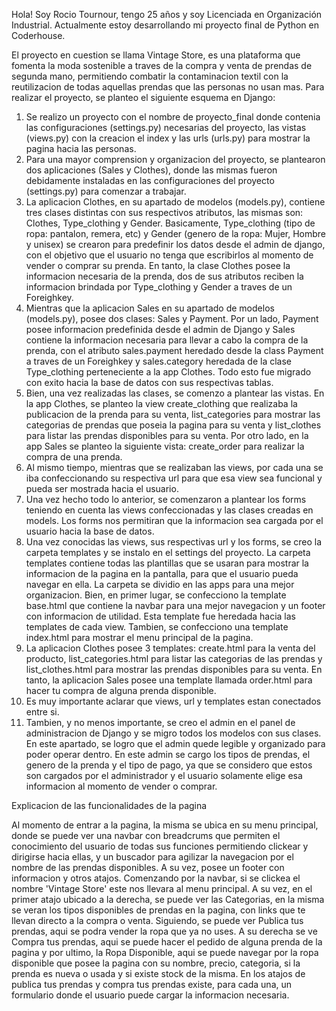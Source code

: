 Hola! Soy Rocio Tournour, tengo 25 años y soy Licenciada en Organización Industrial. Actualmente estoy desarrollando mi proyecto final de Python en Coderhouse.

El proyecto en cuestion se llama Vintage Store, es una plataforma que fomenta la moda sostenible a traves de la compra y venta de prendas de segunda mano, permitiendo combatir la contaminacion textil con la reutilizacion de todas aquellas prendas que las personas no usan mas.
Para realizar el proyecto, se planteo el siguiente esquema en Django:
1. Se realizo un proyecto con el nombre de proyecto_final donde contenia las configuraciones (settings.py) necesarias del proyecto, las vistas (views.py) con la creacion el index y las urls (urls.py) para mostrar la pagina hacia las personas.
2. Para una mayor comprension y organizacion del proyecto, se plantearon dos aplicaciones (Sales y Clothes), donde las mismas fueron debidamente instaladas en las configuraciones del proyecto (settings.py) para comenzar a trabajar.
3. La aplicacion Clothes, en su apartado de modelos (models.py), contiene tres clases distintas con sus respectivos atributos, las mismas son: Clothes, Type_clothing y Gender. Basicamente, Type_clothing (tipo de ropa: pantalon, remera, etc) y Gender (genero de la ropa: Mujer, Hombre y unisex) se crearon para predefinir los datos desde el admin de django, con el objetivo que el usuario no tenga que escribirlos al momento de vender o comprar su prenda. En tanto, la clase Clothes posee la informacion necesaria de la prenda, dos de sus atributos reciben la informacion brindada por Type_clothing y Gender a traves de un Foreighkey.
4. Mientras que la aplicacion Sales en su apartado de modelos (models.py), posee dos clases: Sales y Payment. Por un lado, Payment posee informacion predefinida desde el admin de Django y Sales contiene la informacion necesaria para llevar a cabo la compra de la prenda, con el atributo sales.payment heredado desde la class Payment a traves de un Foreighkey y sales.category heredada de la clase Type_clothing perteneciente a la app Clothes. Todo esto fue migrado con exito hacia la base de datos con sus respectivas tablas.
5. Bien, una vez realizadas las clases, se comenzo a plantear las vistas. En la app Clothes, se planteo la view create_clothing que realizaba la publicacion de la prenda para su venta, list_categories para mostrar las categorias de prendas que poseia la pagina para su venta y list_clothes para listar las prendas disponibles para su venta. Por otro lado, en la app Sales se planteo la siguiente vista: create_order para realizar la compra de una prenda. 
6. Al mismo tiempo, mientras que se realizaban las views, por cada una se iba confeccionando su respectiva url para que esa view sea funcional y pueda ser mostrada hacia el usuario.
7. Una vez hecho todo lo anterior, se comenzaron a plantear los forms teniendo en cuenta las views confeccionadas y las clases creadas en models. Los forms nos permitiran que la informacion sea cargada por el usuario hacia la base de datos. 
8. Una vez conocidas las views, sus respectivas url y los forms, se creo la carpeta templates y se instalo en el settings del proyecto. La carpeta templates contiene todas las plantillas que se usaran para mostrar la informacion de la pagina en la pantalla, para que el usuario pueda navegar en ella. La carpeta se dividio en las apps para una mejor organizacion. Bien, en primer lugar, se confecciono la template base.html que contiene la navbar para una mejor navegacion y un footer con informacion de utilidad. Esta template fue heredada hacia las templates de cada view. Tambien, se confecciono una template index.html para mostrar el menu principal de la pagina.
9. La aplicacion Clothes posee 3 templates: create.html para la venta del producto, list_categories.html para listar las categorias de las prendas y list_clothes.html para mostrar las prendas disponibles para su venta. En tanto, la aplicacion Sales posee una template llamada order.html para hacer tu compra de alguna prenda disponible.
10. Es muy importante aclarar que views, url y templates estan conectados entre si.
11. Tambien, y no menos importante, se creo el admin en el panel de administracion de Django y se migro todos los modelos con sus clases. En este apartado, se logro que el admin quede legible y organizado para poder operar dentro. En este admin se cargo los tipos de prendas, el genero de la prenda y el tipo de pago, ya que se considero que estos son cargados por el administrador y el usuario solamente elige esa informacion al momento de vender o comprar.


Explicacion de las funcionalidades de la pagina

Al momento de entrar a la pagina, la misma se ubica en su menu principal, donde se puede ver una navbar con breadcrums que permiten el conocimiento del usuario de todas sus funciones permitiendo clickear y dirigirse hacia ellas, y un buscador para agilizar la navegacion por el nombre de las prendas disponibles. A su vez, posee un footer con informacion y otros atajos.
Comenzando por la navbar, si se clickea el nombre 'Vintage Store' este nos llevara al menu principal. A su vez, en el primer atajo ubicado a la derecha, se puede ver las Categorias, en la misma se veran los tipos disponibles de prendas en la pagina, con links que te llevan directo a la compra o venta. Siguiendo, se puede ver Publica tus prendas, aqui se podra vender la ropa que ya no uses. A su derecha se ve Compra tus prendas, aqui se puede hacer el pedido de alguna prenda de la pagina y por ultimo, la Ropa Disponible, aqui se puede navegar por la ropa disponible que posee la pagina con su nombre, precio, categoria, si la prenda es nueva o usada y si existe stock de la misma. En los atajos de publica tus prendas y compra tus prendas existe, para cada una, un formulario donde el usuario puede cargar la informacion necesaria.
